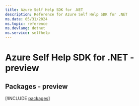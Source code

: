 ```yaml
---
title: Azure Self Help SDK for .NET
description: Reference for Azure Self Help SDK for .NET
ms.date: 05/31/2024
ms.topic: reference
ms.devlang: dotnet
ms.service: selfhelp
---
```

# Azure Self Help SDK for .NET - preview
## Packages - preview
[!INCLUDE [packages](self-help-index.md)]